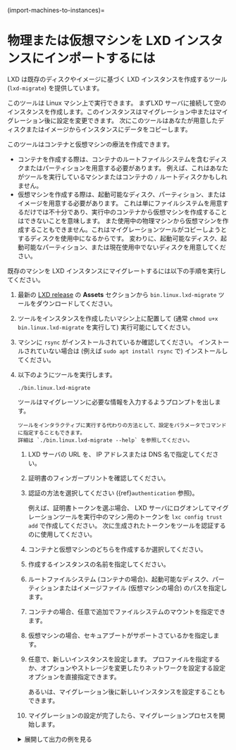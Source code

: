 (import-machines-to-instances)=
# 物理または仮想マシンを LXD インスタンスにインポートするには

LXD は既存のディスクやイメージに基づく LXD インスタンスを作成するツール (`lxd-migrate`) を提供しています。

このツールは Linux マシン上で実行できます。
まずLXD サーバに接続して空のインスタンスを作成します。このインスタンスはマイグレーション中またはマイグレーション後に設定を変更できます。
次にこのツールはあなたが用意したディスクまたはイメージからインスタンスにデータをコピーします。

このツールはコンテナと仮想マシンの療法を作成できます。
* コンテナを作成する際は、コンテナのルートファイルシステムを含むディスクまたはパーティションを用意する必要があります。
  例えば、これはあなたがツールを実行しているマシンまたはコンテナの `/` ルートディスクかもしれません。
* 仮想マシンを作成する際は、起動可能なディスク、パーティション、またはイメージを用意する必要があります。
  これは単にファイルシステムを用意するだけでは不十分であり、実行中のコンテナから仮想マシンを作成することはできないことを意味します。
  また使用中の物理マシンから仮想マシンを作成することもできません。これはマイグレーションツールがコピーしようとするディスクを使用中になるからです。
  変わりに、起動可能なディスク、起動可能なパーティション、または現在使用中でないディスクを用意してください。

既存のマシンを LXD インスタンスにマイグレートするには以下の手順を実行してください。

1. 最新の [LXD release](https://github.com/lxc/lxd/releases) の **Assets** セクションから `bin.linux.lxd-migrate` ツールをダウンロードしてください。
1. ツールをインスタンスを作成したいマシン上に配置して
   (通常 `chmod u+x bin.linux.lxd-migrate` を実行して) 実行可能にしてください。
1. マシンに `rsync` がインストールされているか確認してください。
   インストールされていない場合は (例えば `sudo apt install rsync` で) インストールしてください。
1. 以下のようにツールを実行します。

       ./bin.linux.lxd-migrate

   ツールはマイグレーソンに必要な情報を入力するようプロンプトを出します。

   ```{tip}
   ツールをインタラクティブに実行する代わりの方法として、設定をパラメータでコマンドに指定することもできます。
   詳細は `./bin.linux.lxd-migrate --help` を参照してください。
   ```

   1. LXD サーバの URL を、 IP アドレスまたは DNS 名で指定してください。
   1. 証明書のフィンガープリントを確認してください。
   1. 認証の方法を選択してください ({ref}`authentication` 参照)。

      例えば、証明書トークンを選ぶ場合、 LXD サーバにログオンしてマイグレーションツールを実行中のマシン用のトークンを `lxc config trust add` で作成してください。
      次に生成されたトークンをツールを認証するのに使用してください。
   1. コンテナと仮想マシンのどちらを作成するか選択してください。
   1. 作成するインスタンスの名前を指定してください。
   1. ルートファイルシステム (コンテナの場合)、起動可能なディスク、パーティションまたはイメージファイル (仮想マシンの場合) のパスを指定します。
   1. コンテナの場合、任意で追加でファイルシステムのマウントを指定できます。
   1. 仮想マシンの場合、セキュアブートがサポートさているかを指定します。
   1. 任意で、新しいインスタンスを設定します。
      プロファイルを指定するか、オプションやストレージを変更したりネットワークを設定する設定オプションを直接指定できます。

      あるいは、マイグレーション後に新しいインスタンスを設定することもできます。
   1. マイグレーションの設定が完了したら、マイグレーションプロセスを開始します。

   <details>
   <summary>展開して出力の例を見る</summary>

   ```
   Please provide LXD server URL: https://192.0.2.7:8443
   Certificate fingerprint: xxxxxxxxxxxxxxxxx
   ok (y/n)? y

   1) Use a certificate token
   2) Use an existing TLS authentication certificate
   3) Generate a temporary TLS authentication certificate
   Please pick an authentication mechanism above: 1
   Please provide the certificate token: xxxxxxxxxxxxxxxx

   Remote LXD server:
     Hostname: bar
     Version: 5.4

   Would you like to create a container (1) or virtual-machine (2)?: 1
   Name of the new instance: foo
   Please provide the path to a root filesystem: /
   Do you want to add additional filesystem mounts? [default=no]:

   Instance to be created:
     Name: foo
     Project: default
     Type: container
     Source: /

   Additional overrides can be applied at this stage:
   1) Begin the migration with the above configuration
   2) Override profile list
   3) Set additional configuration options
   4) Change instance storage pool or volume size
   5) Change instance network

   Please pick one of the options above [default=1]: 3
   Please specify config keys and values (key=value ...): limits.cpu=2

   Instance to be created:
     Name: foo
     Project: default
     Type: container
     Source: /
     Config:
       limits.cpu: "2"

   Additional overrides can be applied at this stage:
   1) Begin the migration with the above configuration
   2) Override profile list
   3) Set additional configuration options
   4) Change instance storage pool or volume size
   5) Change instance network

   Please pick one of the options above [default=1]: 4
   Please provide the storage pool to use: default
   Do you want to change the storage size? [default=no]: yes
   Please specify the storage size: 20GiB

   Instance to be created:
     Name: foo
     Project: default
     Type: container
     Source: /
     Storage pool: default
     Storage pool size: 20GiB
     Config:
       limits.cpu: "2"

   Additional overrides can be applied at this stage:
   1) Begin the migration with the above configuration
   2) Override profile list
   3) Set additional configuration options
   4) Change instance storage pool or volume size
   5) Change instance network

   Please pick one of the options above [default=1]: 5
   Please specify the network to use for the instance: lxdbr0

   Instance to be created:
     Name: foo
     Project: default
     Type: container
     Source: /
     Storage pool: default
     Storage pool size: 20GiB
     Network name: lxdbr0
     Config:
       limits.cpu: "2"

   Additional overrides can be applied at this stage:
   1) Begin the migration with the above configuration
   2) Override profile list
   3) Set additional configuration options
   4) Change instance storage pool or volume size
   5) Change instance network

   Please pick one of the options above [default=1]: 1
   Instance foo successfully created
   ```
   </details>
